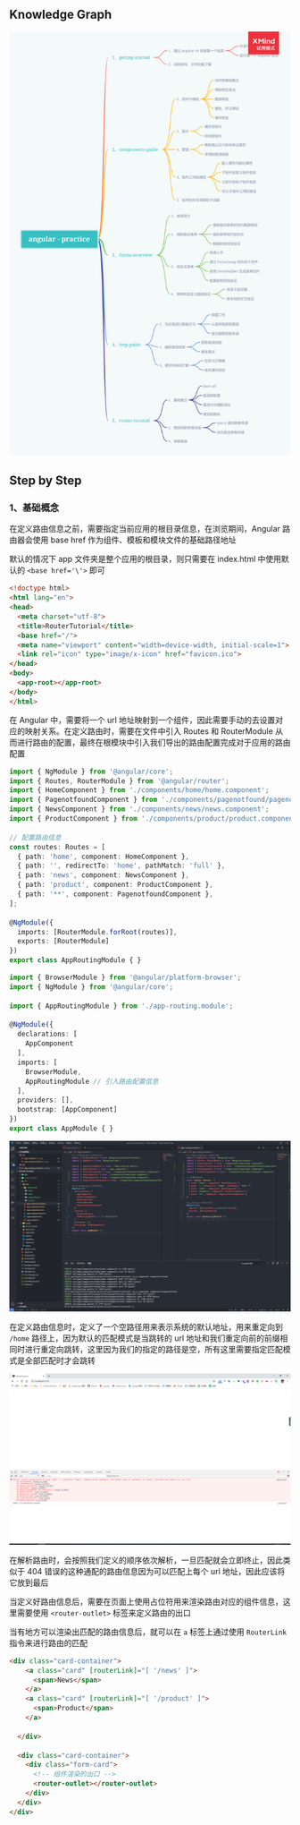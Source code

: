## Knowledge Graph

![思维导图](./imgs/knowledge-graph.png)






## Step by Step

### 1、基础概念

在定义路由信息之前，需要指定当前应用的根目录信息，在浏览期间，Angular 路由器会使用 base href 作为组件、模板和模块文件的基础路径地址

默认的情况下 app 文件夹是整个应用的根目录，则只需要在 index.html 中使用默认的 `<base href='\'>` 即可

```html
<!doctype html>
<html lang="en">
<head>
  <meta charset="utf-8">
  <title>RouterTutorial</title>
  <base href="/">
  <meta name="viewport" content="width=device-width, initial-scale=1">
  <link rel="icon" type="image/x-icon" href="favicon.ico">
</head>
<body>
  <app-root></app-root>
</body>
</html>
```

在 Angular 中，需要将一个 url 地址映射到一个组件，因此需要手动的去设置对应的映射关系。在定义路由时，需要在文件中引入 Routes 和 RouterModule 从而进行路由的配置，最终在根模块中引入我们导出的路由配置完成对于应用的路由配置

```typescript
import { NgModule } from '@angular/core';
import { Routes, RouterModule } from '@angular/router';
import { HomeComponent } from './components/home/home.component';
import { PagenotfoundComponent } from './components/pagenotfound/pagenotfound.component';
import { NewsComponent } from './components/news/news.component';
import { ProductComponent } from './components/product/product.component';

// 配置路由信息
const routes: Routes = [
  { path: 'home', component: HomeComponent },
  { path: '', redirectTo: 'home', pathMatch: 'full' },
  { path: 'news', component: NewsComponent },
  { path: 'product', component: ProductComponent },
  { path: '**', component: PagenotfoundComponent },
];

@NgModule({
  imports: [RouterModule.forRoot(routes)],
  exports: [RouterModule]
})
export class AppRoutingModule { }
```

```typescript
import { BrowserModule } from '@angular/platform-browser';
import { NgModule } from '@angular/core';

import { AppRoutingModule } from './app-routing.module';

@NgModule({
  declarations: [
    AppComponent
  ],
  imports: [
    BrowserModule,
    AppRoutingModule // 引入路由配置信息
  ],
  providers: [],
  bootstrap: [AppComponent]
})
export class AppModule { }
```

![路由配置](./imgs/20200329161124.png)

在定义路由信息时，定义了一个空路径用来表示系统的默认地址，用来重定向到 `/home` 路径上，因为默认的匹配模式是当跳转的 url 地址和我们重定向前的前缀相同时进行重定向跳转，这里因为我们的指定的路径是空，所有这里需要指定匹配模式是全部匹配时才会跳转

![默认地址重定向](./imgs/20200329195024.png)

在解析路由时，会按照我们定义的顺序依次解析，一旦匹配就会立即终止，因此类似于 404 错误的这种通配的路由信息因为可以匹配上每个 url 地址，因此应该将它放到最后

当定义好路由信息后，需要在页面上使用占位符用来渲染路由对应的组件信息，这里需要使用 `<router-outlet>` 标签来定义路由的出口

当有地方可以渲染出匹配的路由信息后，就可以在 `a` 标签上通过使用 `RouterLink` 指令来进行路由的匹配

```html
<div class="card-container">
    <a class="card" [routerLink]="[ '/news' ]">
      <span>News</span>
    </a>
    <a class="card" [routerLink]="[ '/product' ]">
      <span>Product</span>
    </a>

  </div>

  <div class="card-container">
    <div class="form-card">
      <!-- 组件渲染的出口 -->
      <router-outlet></router-outlet>
    </div>
  </div>
</div>
```